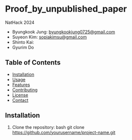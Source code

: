 # Proof_by_unpublished_paper
NatHack 2024 

- Byungkook Jung: byungkookjung0725@gmail.com
- Suyeon Kim: sopiakimsu@gmail.com
- Shinto Kai: 
- Gyurim Do

## Table of Contents

- [Installation](#installation)
- [Usage](#usage)
- [Features](#features)
- [Contributing](#contributing)
- [License](#license)
- [Contact](#contact)

## Installation

1. Clone the repository:
   bash
   git clone https://github.com/yourusername/project-name.git
